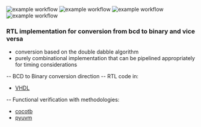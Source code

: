 ![example workflow](https://github.com/npatsiatzis/bcd_bin_conv/actions/workflows/regression.yml/badge.svg)
![example workflow](https://github.com/npatsiatzis/bcd_bin_conv/actions/workflows/coverage.yml/badge.svg)
![example workflow](https://github.com/npatsiatzis/bcd_bin_conv/actions/workflows/regression_pyuvm_bcd_2_bin.yml/badge.svg)
![example workflow](https://github.com/npatsiatzis/bcd_bin_conv/actions/workflows/coverage_pyuvm_bcd_2_bin.yml/badge.svg)
### RTL implementation for conversion from bcd to binary and vice versa


- conversion based on the double dabble algorithm
- purely combinational implementation that can be pipelined appropriately for timing considerations

-- BCD to Binary conversion direction
-- RTL code in:
- [VHDL](https://github.com/npatsiatzis/bcd_bin_conv/tree/main/bcd_2_bin/rtl/VHDL)

-- Functional verification with methodologies:
- [cocotb](https://github.com/npatsiatzis/bcd_bin_conv/tree/main/bcd_2_bin/cocotb_sim)
- [pyuvm](https://github.com/npatsiatzis/bcd_bin_conv/tree/main/bcd_2_bin/pyuvm_sim)


